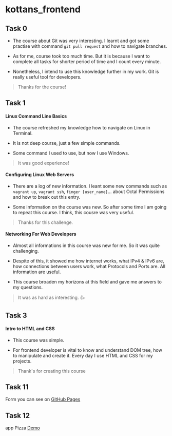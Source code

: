 # kottans_frontend

## Task 0

* The course about Git was very interesting. I learnt and got some practise with command `git pull request` and how to navigate branches.

* As for me, course took too much time. But it is because I want to complete all tasks for shorter period of time and I count every  minute.

* Nonetheless, I intend to use this knowledge further in my work. Git is really useful tool for developers.

> Thanks for the course!


## Task 1

#### Linux Command Line Basics

* The course refreshed my knowledge how to navigate on Linux in Terminal.

* It is not deep course, just a few simple commands.

* Some command I used to use, but now I use Windows.

> It was good experience!

#### Configuring Linux Web Servers

* There are a log of new information. I leant some new commands such as `vagrant up`, `vagrant ssh`, `finger [user_name]`... about Octal Permissions and how to break out this entry.

* Some information on the course was new. So after some time I am going to repeat this course. I think, this cousre was very useful.

> Thanks for this challenge.

#### Networking For Web Developers

* Almost all informations in this course was new for me. So it was quite challenging.

* Despite of this, it showed me how internet works, what IPv4 & IPv6 are, how connections between users work, what Protocols and Ports are. All information are useful.

* This course broaden my horizons at this field and gave me answers to my questions.

> It was as hard as interesting. :thumbsup:


## Task 3

#### Intro to HTML and CSS

* This course was simple.

* For frontend developer is vital to know and understand DOM tree, how to manipulate and create it. Every day I use HTML and CSS for my projects.

> Thank's for creating this course



## Task 11

Form you can see on [GitHub Pages](https://victoriiaklubchuk.github.io/kottans_frontend/task_11/dist/ )


## Task 12

app Pizza  [Demo](https://victoriiaklubchuk.github.io/kottans_frontend/task_12/dist/)